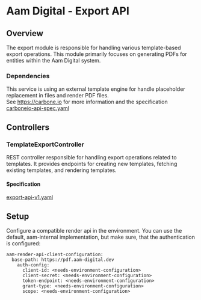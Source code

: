 # Aam Digital - Export API

## Overview

The export module is responsible for handling various template-based export operations.
This module primarily focuses on generating PDFs for entities within the Aam Digital system.

### Dependencies

This service is using an external template engine for handle placeholder replacement in files and render PDF files.  
See https://carbone.io for more information and the specification [carboneio-api-spec.yaml](../api-specs/carboneio-api-spec.yaml)

## Controllers

### TemplateExportController

REST controller responsible for handling export operations related to templates. It provides endpoints for creating new templates, fetching existing templates, and rendering templates.

#### Specification

[export-api-v1.yaml](../api-specs/export-api-v1.yaml)

## Setup

Configure a compatible render api in the environment. You can use the default, aam-internal implementation,
but make sure, that the authentication is configured:

```
aam-render-api-client-configuration:
  base-path: https://pdf.aam-digital.dev
    auth-config:
      client-id: <needs-environment-configuration>
      client-secret: <needs-environment-configuration>
      token-endpoint: <needs-environment-configuration>
      grant-type: <needs-environment-configuration>
      scope: <needs-environment-configuration>
```

